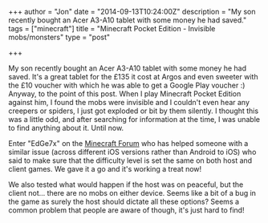 +++
author = "Jon"
date = "2014-09-13T10:24:00Z"
description = "My son recently bought an Acer A3-A10 tablet with some money he had saved."
tags = ["minecraft"]
title = "Minecraft Pocket Edition - Invisible mobs/monsters"
type = "post"

+++

My son recently bought an Acer A3-A10 tablet with some money he had saved. It's a great tablet for the £135 it cost at Argos and even sweeter with the £10 voucher with which he was able to get a Google Play voucher :)
Anyway, to the point of this post. When I play Minecraft Pocket Edition against him, I found the mobs were invisible and I couldn't even hear any creepers or spiders, I just got exploded or bit by them silently. I thought this was a little odd, and after searching for information at the time, I was unable to find anything about it. Until now.

Enter "EdGe7x" on the [Minecraft Forum](http://www.minecraftforum.net/forums/support/minecraft-pocket-edition-support/2180436-invisible-monsters-pocket-edition-multiplayer-with) who has helped someone with a similar issue (across different iOS versions rather than Android to iOS) who said to make sure that the difficulty level is set the same on both host and client games. We gave it a go and it's working a treat now!

We also tested what would happen if the host was on peaceful, but the client not... there are no mobs on either device. Seems like a bit of a bug in the game as surely the host should dictate all these options? Seems a common problem that people are aware of though, it's just hard to find!
